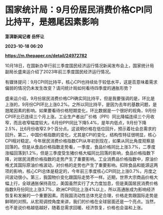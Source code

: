 # 国家统计局：9月份居民消费价格CPI同比持平，是翘尾因素影响
**澎湃新闻记者 岳怀让**

**2023-10-18 06:20**

**https://m.thepaper.cn/detail/24972782**

10月18日，在国新办举行前三季度国民经济运行情况新闻发布会上，国家统计局副局长盛来运介绍了2023年前三季度国民经济运行情况。

有媒体提问：9月CPI同比持平，核心CPI也持续处于较低水平，这是否意味着需求偏弱的情况仍未发生改变？请问统计局如何看待四季度的通胀形势？

盛来运介绍，9月份居民消费价格CPI确实同比持平，但是我要强调的是，环比是上涨的，9月份CPI环比上涨0.2%。之所以同比持平，是因为去年的基数问题，是翘尾因素的影响。如果要看待价格短期变化，环比数据是一个很好的视角，9月份CPI环比已连续三个月上涨。工业生产者出厂价格（PPI）同比降幅连续三个月收窄，而且收窄幅度较大。6月份PPI同比下降5.4%，是年内低点，9月份下降2.5%，比6月份收窄2.9个百分点。这说明价格在低位回升，预示着社会总需求的回升。第二，中国价格指数的变化，尤其是CPI的变化，结构性特征很明显，核心CPI相对稳定。今年居民消费价格指数CPI从年初到现在，如果从同比角度观察是回落的。但是从食品价格指数走势看，一季度，食品价格同比上涨3.7%，二季度涨幅回落到1.2%，但是三季度受生猪价格大幅同比回落的影响，食品价格指数下降，对居民消费价格指数的走势产生了重要影响。工业消费品价格指数中，原油价格尤其国际原油价格波动，对价格的走势也产生了重要影响。扣除食品和能源这两项的影响，核心CPI总体是稳定的，今年前三季度核心CPI同比上涨0.7%，月度之间波动很小。第三，我国物价变化跟国际走势不一样。近期，世界大宗商品价格大幅上行，全球通胀保持高位，美国虽然实行了大力度加息，但是美国居民消费价格指数9月份同比上涨3.7%，欧洲CPI同比上涨4%以上，所以高通胀成为影响经济恢复和发展的一个重要因素。而我国流动性总体充足合理，价格走势跟国际走势是鲜明的对照。从宏观调控角度来讲，我们的价格在全球层面还是一个亮点。当然，也不是说价格越低越好，随着总需求回暖、经济恢复，价格也会温和上涨。